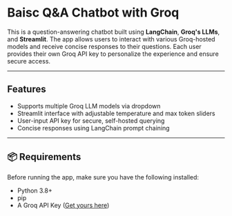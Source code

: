 
# Baisc Q&A Chatbot with Groq

This is a question-answering chatbot built using **LangChain**, **Groq's LLMs**, and **Streamlit**. The app allows users to interact with various Groq-hosted models and receive concise responses to their questions. Each user provides their own Groq API key to personalize the experience and ensure secure access.

---

## Features

- Supports multiple Groq LLM models via dropdown
- Streamlit interface with adjustable temperature and max token sliders
- User-input API key for secure, self-hosted querying
- Concise responses using LangChain prompt chaining

---

## 📦 Requirements

Before running the app, make sure you have the following installed:

- Python 3.8+
- pip
- A Groq API Key ([Get yours here](https://console.groq.com/))
